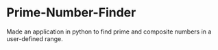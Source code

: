 # Prime-Number-Finder
Made an application in python to find prime and composite numbers in a user-defined range.
